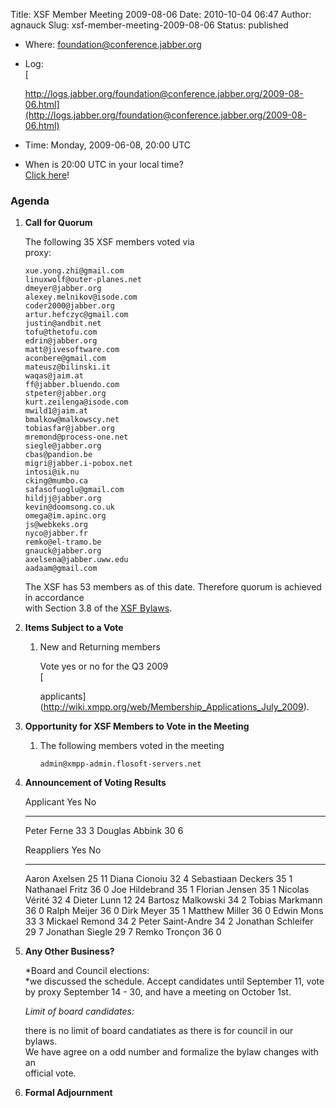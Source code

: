 Title: XSF Member Meeting 2009-08-06
Date: 2010-10-04 06:47
Author: agnauck
Slug: xsf-member-meeting-2009-08-06
Status: published

-   <span>Where</span>:
    [foundation@conference.jabber.org](xmpp:foundation@conference.jabber.org?join)
-   Log:  
    [  

    http://logs.jabber.org/foundation@conference.jabber.org/2009-08-06.html](http://logs.jabber.org/foundation@conference.jabber.org/2009-08-06.html)
-   Time: Monday, 2009-06-08, 20:00 UTC
-   When is 20:00 UTC in your local time?  
    [Click here](http://www.worldtimeserver.com/)!

### Agenda

1.  **Call for Quorum**

    The following 35 XSF members voted via  
    proxy:

        xue.yong.zhi@gmail.com
        linuxwolf@outer-planes.net
        dmeyer@jabber.org
        alexey.melnikov@isode.com
        coder2000@jabber.org
        artur.hefczyc@gmail.com
        justin@andbit.net
        tofu@thetofu.com
        edrin@jabber.org
        matt@jivesoftware.com
        aconbere@gmail.com
        mateusz@bilinski.it
        waqas@jaim.at
        ff@jabber.bluendo.com
        stpeter@jabber.org
        kurt.zeilenga@isode.com
        mwild1@jaim.at
        bmalkow@malkowscy.net
        tobiasfar@jabber.org
        mremond@process-one.net
        siegle@jabber.org
        cbas@pandion.be
        migri@jabber.i-pobox.net
        intosi@ik.nu
        cking@mumbo.ca
        safasofuoglu@gmail.com
        hildjj@jabber.org
        kevin@doomsong.co.uk
        omega@im.apinc.org
        js@webkeks.org
        nyco@jabber.fr
        remko@el-tramo.be
        gnauck@jabber.org
        axelsena@jabber.uww.edu
        aadaam@gmail.com
            

    The XSF has 53 members as of this date. Therefore quorum is achieved
    in accordance  
    with Section 3.8 of the [XSF Bylaws](/xsf/docs/bylaws.shtml).

2.  **Items Subject to a Vote**

    1.  New and Returning members

        Vote yes or no for the Q3 2009  
        [  

        applicants](http://wiki.xmpp.org/web/Membership_Applications_July_2009).

3.  **Opportunity for XSF Members to Vote in the Meeting**

    1.  The following members voted in the meeting

            admin@xmpp-admin.flosoft-servers.net

4.  **Announcement of Voting Results**

      Applicant        Yes   No
      ---------------- ----- ----
      Peter Ferne      33    3
      Douglas Abbink   30    6

      Reappliers           Yes   No
      -------------------- ----- ----
      Aaron Axelsen        25    11
      Diana Cionoiu        32    4
      Sebastiaan Deckers   35    1
      Nathanael Fritz      36    0
      Joe Hildebrand       35    1
      Florian Jensen       35    1
      Nicolas Vérité       32    4
      Dieter Lunn          12    24
      Bartosz Malkowski    34    2
      Tobias Markmann      36    0
      Ralph Meijer         36    0
      Dirk Meyer           35    1
      Matthew Miller       36    0
      Edwin Mons           33    3
      Mickael Remond       34    2
      Peter Saint-Andre    34    2
      Jonathan Schleifer   29    7
      Jonathan Siegle      29    7
      Remko Tronçon        36    0

5.  **Any Other Business?**

    *Board and Council elections:  
   *we discussed the schedule. Accept candidates until September 11,
    vote by proxy September 14 - 30, and have a meeting on October 1st.

    *Limit of board candidates:*   
      
    there is no limit of board candatiates as there is for council in
    our bylaws.  
    We have agree on a odd number and formalize the bylaw changes with
    an  
    official vote.

6.  **Formal Adjournment**


